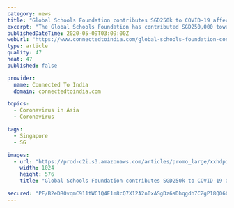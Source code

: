 ```yaml
---
category: news
title: "Global Schools Foundation contributes SGD250k to COVID-19 affected Singapore community"
excerpt: "The Global Schools Foundation has contributed SGD250,000 towards the welfare and community development of the COVID-19 affected in Singapore."
publishedDateTime: 2020-05-09T03:09:00Z
webUrl: "https://www.connectedtoindia.com/global-schools-foundation-contributes-sgd250k-to-covid-19-affected-singapore-community-7559.html"
type: article
quality: 47
heat: 47
published: false

provider:
  name: Connected To India
  domain: connectedtoindia.com

topics:
  - Coronavirus in Asia
  - Coronavirus

tags:
  - Singapore
  - SG

images:
  - url: "https://prod-c2i.s3.amazonaws.com/articles/promo_large/xxhdpi/15882283295eaa70e94dbad.jpeg"
    width: 1024
    height: 576
    title: "Global Schools Foundation contributes SGD250k to COVID-19 affected Singapore community"

secured: "PF/B2eDR0vqmC911tWC1Q4E1m8cQ7X12A2n0xASgDz6sDhqgdh7CZgP18QO6XJIKxT9KvEvY8zeEkthhGSaJI60kygoICmbxcFnb5rI4x+uyI+tFAEsWGoLy6NnIVvbG6FefXldZ7l8ikxyfgOk1h1S+DwzjQ2wpAF98RBMPGy9BqJRTsUhlWTEJ1iYP3ksIDPT7YbkcVGsyZtrvJcOfSOLd8SVcLi4vHnPjoOGV4Gnk0vak3WC/11Q5UjuZiE6bW4+c4AEmx4D7QeUaUXA0pbmX7H4wy0cfvDEhjesJ5DGCosco4WhghopP4qgR2vrB;4U4Z0pigkQbtdfxwGEulOA=="
---
```


